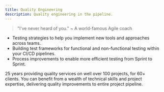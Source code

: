 ```yaml
---
title: Quality Engineering
description: Quality engineering in the pipeline.
---
```

> "I've never heard of you." ~ A world-famous Agile coach

- Testing strategies to help you implement new tools and approaches across teams.
- Building test frameworks for functional and non-functional testing within your CI/CD pipelines. 
- Process improvements to enable more efficient testing from Sprint to Sprint.

25 years providing quality services on well over 100 projects, for 60+ clients. You can benefit from a wealth of technical skills and project expertise, delivering quality improvements to entire project pipeline.
